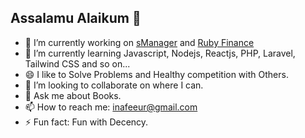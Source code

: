 ## Assalamu Alaikum 👋

- 🔭 I’m currently working on [sManager](https://www.smanager.xyz) and [Ruby Finance](https://www.rubyfinance.nl/)
- 🌱 I’m currently learning Javascript, Nodejs, Reactjs, PHP, Laravel, Tailwind CSS and so on...
- 😄 I like to Solve Problems and Healthy competition with Others. 
- 👯 I’m looking to collaborate on where I can.
- 💬 Ask me about Books.
- 📫 How to reach me: inafeeur@gmail.com
- ⚡ Fun fact: Fun with Decency.

<!--
**nafeeur10/nafeeur10** is a ✨ _special_ ✨ repository because its `README.md` (this file) appears on your GitHub profile.

Here are some ideas to get you started:

- 🔭 I’m currently working on ...
- 🌱 I’m currently learning ...
- 👯 I’m looking to collaborate on ...
- 🤔 I’m looking for help with ...
- 💬 Ask me about ...
- 📫 How to reach me: ...
- 😄 Pronouns: ...
- ⚡ Fun fact: ...
-->
